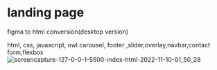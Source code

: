 # landing page 
 figma to html conversion(desktop version)

html, css, javascript, owl carousel,
footer ,slider,overlay,navbar,contact form,flexbox
![screencapture-127-0-0-1-5500-index-html-2022-11-10-01_50_28](https://user-images.githubusercontent.com/95566104/200939071-d7579b40-4366-4744-9a07-502783e7c48b.png)

